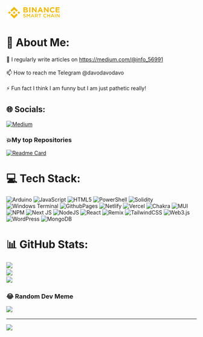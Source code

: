 <div class='row'>
  <a>
<img src="https://github.com/net2devcrypto/misc/blob/main/bsc.png" width="150" height="40"/>
</a>
  </div>

# 💫 About Me:
📝 I regularly write articles on https://medium.com/@info_56991<br><br>📫 How to reach me Telegram @davodavodavo<br><br>⚡ Fun fact I think I am funny but I am just pathetic really!


## 🌐 Socials:
[![Medium](https://img.shields.io/badge/Medium-12100E?logo=medium&logoColor=white)](https://medium.com/@@info_56991) 

<h3>💥My top Repositories</h3>

[![Readme Card](https://github-readme-stats.vercel.app/api/pin/?username=davidmansion&repo=danamarket&theme=chartreuse-dark&Text=FFFFFF)](https://github.com/davidmansion/danamarket)

# 💻 Tech Stack:
![Arduino](https://img.shields.io/badge/-Arduino-00979D?style=for-the-badge&logo=Arduino&logoColor=white) ![JavaScript](https://img.shields.io/badge/javascript-%23323330.svg?style=for-the-badge&logo=javascript&logoColor=%23F7DF1E) ![HTML5](https://img.shields.io/badge/html5-%23E34F26.svg?style=for-the-badge&logo=html5&logoColor=white) ![PowerShell](https://img.shields.io/badge/PowerShell-%235391FE.svg?style=for-the-badge&logo=powershell&logoColor=white) ![Solidity](https://img.shields.io/badge/Solidity-%23363636.svg?style=for-the-badge&logo=solidity&logoColor=white) ![Windows Terminal](https://img.shields.io/badge/Windows%20Terminal-%234D4D4D.svg?style=for-the-badge&logo=windows-terminal&logoColor=white) ![GithubPages](https://img.shields.io/badge/github%20pages-121013?style=for-the-badge&logo=github&logoColor=white) ![Netlify](https://img.shields.io/badge/netlify-%23000000.svg?style=for-the-badge&logo=netlify&logoColor=#00C7B7) ![Vercel](https://img.shields.io/badge/vercel-%23000000.svg?style=for-the-badge&logo=vercel&logoColor=white) ![Chakra](https://img.shields.io/badge/chakra-%234ED1C5.svg?style=for-the-badge&logo=chakraui&logoColor=white) ![MUI](https://img.shields.io/badge/MUI-%230081CB.svg?style=for-the-badge&logo=mui&logoColor=white) ![NPM](https://img.shields.io/badge/NPM-%23CB3837.svg?style=for-the-badge&logo=npm&logoColor=white) ![Next JS](https://img.shields.io/badge/Next-black?style=for-the-badge&logo=next.js&logoColor=white) ![NodeJS](https://img.shields.io/badge/node.js-6DA55F?style=for-the-badge&logo=node.js&logoColor=white) ![React](https://img.shields.io/badge/react-%2320232a.svg?style=for-the-badge&logo=react&logoColor=%2361DAFB) ![Remix](https://img.shields.io/badge/remix-%23000.svg?style=for-the-badge&logo=remix&logoColor=white) ![TailwindCSS](https://img.shields.io/badge/tailwindcss-%2338B2AC.svg?style=for-the-badge&logo=tailwind-css&logoColor=white) ![Web3.js](https://img.shields.io/badge/web3.js-F16822?style=for-the-badge&logo=web3.js&logoColor=white) ![WordPress](https://img.shields.io/badge/WordPress-%23117AC9.svg?style=for-the-badge&logo=WordPress&logoColor=white) ![MongoDB](https://img.shields.io/badge/MongoDB-%234ea94b.svg?style=for-the-badge&logo=mongodb&logoColor=white)
# 📊 GitHub Stats:
![](https://github-readme-stats.vercel.app/api?username=davidmansion&theme=default&hide_border=false&include_all_commits=true&count_private=true)<br/>
![](https://github-readme-streak-stats.herokuapp.com/?user=davidmansion&theme=default&hide_border=false)<br/>
![](https://github-readme-stats.vercel.app/api/top-langs/?username=davidmansion&theme=default&hide_border=false&include_all_commits=true&count_private=true&layout=compact)

### 😂 Random Dev Meme
<img src='https://randommeme-five.vercel.app/' style="height: 400px;"/>

---
[![](https://visitcount.itsvg.in/api?id=davidmansion&icon=0&color=0)](https://visitcount.itsvg.in)

<!-- Proudly created with GPRM ( https://gprm.itsvg.in ) -->
